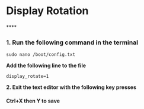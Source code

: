 # Display Rotation

\*\*\*\*

### **1. Run the following command in the terminal**

```text
sudo nano /boot/config.txt
```

**Add the following line to the file**

```text
display_rotate=1
```

**2. Exit the text editor with the following key presses**

#### **Ctrl+X then Y to save**

